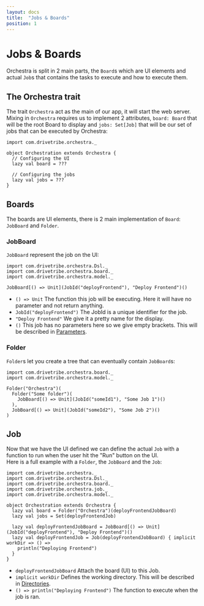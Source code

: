 ```yaml
---
layout: docs
title:  "Jobs & Boards"
position: 1
---
```


# Jobs & Boards

Orchestra is split in 2 main parts, the `Board`s which are UI elements and actual `Job`s that contains the tasks to
execute and how to execute them.

## The Orchestra trait

The trait `Orchestra` act as the main of our app, it will start the web server.  
Mixing in `Orchestra` requires us to implement 2 attributes, `board: Board` that will be the root Board to
display and `jobs: Set[Job]` that will be our set of jobs that can be executed by Orchestra: 
```tut:silent
import com.drivetribe.orchestra._

object Orchestration extends Orchestra {
  // Configuring the UI
  lazy val board = ???

  // Configuring the jobs
  lazy val jobs = ???
}
```

## Boards

The boards are UI elements, there is 2 main implementation of `Board`: `JobBoard` and `Folder`.

### JobBoard
`JobBoard` represent the job on the UI:
```tut:silent
import com.drivetribe.orchestra.Dsl._
import com.drivetribe.orchestra.board._
import com.drivetribe.orchestra.model._

JobBoard[() => Unit](JobId("deployFrontend"), "Deploy Frontend")()
```
- `() => Unit` The function this job will be executing. Here it will have no parameter and not return anything.
- `JobId("deployFrontend")` The JobId is a unique identifier for the job.
- `"Deploy Frontend"` We give it a pretty name for the display.
- `()` This job has no parameters here so we give empty brackets. This will be described in [Parameters](parameters.html).

### Folder
`Folder`s let you create a tree that can eventually contain `JobBoard`s: 
```tut:silent
import com.drivetribe.orchestra.board._
import com.drivetribe.orchestra.model._

Folder("Orchestra")(
  Folder("Some folder")(
    JobBoard[() => Unit](JobId("someId1"), "Some Job 1")()
  ),
  JobBoard[() => Unit](JobId("someId2"), "Some Job 2")()
)
```

## Job

Now that we have the UI defined we can define the actual `Job` with a function to run when the user hit the "Run"
button on the UI.  
Here is a full example with a `Folder`, the `JobBoard` and the `Job`:
```tut:silent
import com.drivetribe.orchestra._
import com.drivetribe.orchestra.Dsl._
import com.drivetribe.orchestra.board._
import com.drivetribe.orchestra.job._
import com.drivetribe.orchestra.model._

object Orchestration extends Orchestra {
  lazy val board = Folder("Orchestra")(deployFrontendJobBoard)
  lazy val jobs = Set(deployFrontendJob)

  lazy val deployFrontendJobBoard = JobBoard[() => Unit](JobId("deployFrontend"), "Deploy Frontend")()
  lazy val deployFrontendJob = Job(deployFrontendJobBoard) { implicit workDir => () =>
    println("Deploying Frontend")
  }
}
```
- `deployFrontendJobBoard` Attach the board (UI) to this Job.
- `implicit workDir` Defines the working directory. This will be described in [Directories](directories.html).
- `() => println("Deploying Frontend")` The function to execute when the job is ran.
